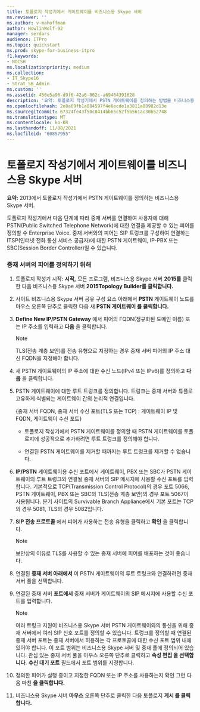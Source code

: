 ```yaml
---
title: 토폴로지 작성기에서 게이트웨이를 비즈니스용 Skype 서버
ms.reviewer: ''
ms.author: v-mahoffman
author: HowlinWolf-92
manager: serdars
audience: ITPro
ms.topic: quickstart
ms.prod: skype-for-business-itpro
f1.keywords:
- NOCSH
ms.localizationpriority: medium
ms.collection:
- IT_Skype16
- Strat_SB_Admin
ms.custom: ''
ms.assetid: 456e5a96-d9f6-42a6-862c-a69464391628
description: '요약: 토폴로지 작성기에서 PSTN 게이트웨이를 정의하는 방법을 비즈니스용 Skype 서버.'
ms.openlocfilehash: 2e8a69fb1a884597f4e6ecde1a3811a88982d13e
ms.sourcegitcommit: 67324fe43f50c8414bb65c52f5b561ac30b52748
ms.translationtype: MT
ms.contentlocale: ko-KR
ms.lasthandoff: 11/08/2021
ms.locfileid: "60857955"
---
```

# <a name="define-a-gateway-in-topology-builder-in-skype-for-business-server"></a>토폴로지 작성기에서 게이트웨이를 비즈니스용 Skype 서버
 
**요약:** 2013에서 토폴로지 작성기에서 PSTN 게이트웨이를 정의하는 비즈니스용 Skype 서버.
  
토폴로지 작성기에서 다음 단계에 따라 중재 서버를 연결하여 사용자에 대해 PSTN(Public Switched Telephone Network)에 대한 연결을 제공할 수 있는 피어를 정의할 수 Enterprise Voice. 중재 서버와의 피어는 SIP 트렁크를 구성하여 연결하는 ITSP(인터넷 전화 통신 서비스 공급자)에 대한 PSTN 게이트웨이, IP-PBX 또는 SBC(Session Border Controller)일 수 있습니다.
  
### <a name="to-define-a-peer-for-the-mediation-server"></a>중재 서버의 피어를 정의하기 위해

1. 토폴로지 작성기 시작:  **시작,** 모든 프로그램, 비즈니스용 Skype 서버 **2015를** 클릭한 다음 비즈니스용 Skype 서버 **2015Topology Builder를 클릭합니다.**
    
2. 사이트 비즈니스용 Skype 서버 공유 구성 요소 아래에서 **PSTN** 게이트웨이 노드를 마우스 오른쪽 단추로 클릭한 다음 새 **PSTN 게이트웨이 를 클릭합니다.**
3. **Define New IP/PSTN Gateway** 에서 피어의 FQDN(정규화된 도메인 이름) 또는 IP 주소를 입력하고 **다음** 을 클릭합니다.
    
    > [!NOTE]
    > TLS(전송 계층 보안)를 전송 유형으로 지정하는 경우 중재 서버 피어의 IP 주소 대신 FQDN을 지정해야 합니다. 
  
4. 새 PSTN 게이트웨이의 IP 주소에 대한 수신 노드(IPv4 또는 IPv6)를 정의하고 **다음** 을 클릭합니다.

5. PSTN 게이트웨이에 대한 루트 트렁크를 정의합니다. 트렁크는 중재 서버와 튜플로 고유하게 식별되는 게이트웨이 간의 논리적 연결입니다.
    
    {중재 서버 FQDN, 중재 서버 수신 포트(TLS 또는 TCP) : 게이트웨이 IP 및 FQDN, 게이트웨이 수신 포트}
    
     - 토폴로지 작성기에서 PSTN 게이트웨이를 정의할 때 PSTN 게이트웨이를 토폴로지에 성공적으로 추가하려면 루트 트렁크를 정의해야 합니다.
    
     - 연결된 PSTN 게이트웨이를 제거할 때까지는 루트 트렁크를 제거할 수 없습니다.
    
6. **IP/PSTN** 게이트웨이용 수신 포트에서 게이트웨이, PBX 또는 SBC가 PSTN 게이트웨이의 루트 트렁크와 연결될 중재 서버의 SIP 메시지에 사용할 수신 포트를 입력합니다. 기본적으로 TCP(Transmission Control Protocol)의 경우 포트 5066, PSTN 게이트웨이, PBX 또는 SBC의 TLS(전송 계층 보안)의 경우 포트 5067이 사용됩니다. 분기 사이트의 Survivable Branch Appliance에서 기본 포트는 TCP의 경우 5081, TLS의 경우 5082입니다.
    
7. **SIP 전송 프로토콜** 에서 피어가 사용하는 전송 유형을 클릭하고 **확인** 을 클릭합니다.
    
    > [!NOTE]
    > 보안상의 이유로 TLS를 사용할 수 있는 중재 서버에 피어를 배포하는 것이 좋습니다. 
  
8. 연결된 **중재 서버 아래에서** 이 PSTN 게이트웨이의 루트 트렁크와 연결하려면 중재 서버 풀을 선택합니다.
    
9. 연결된 중재 서버 **포트에서** 중재 서버가 게이트웨이의 SIP 메시지에 사용할 수신 포트를 입력합니다.
    
    > [!NOTE]
    > 여러 트렁크 지원이 비즈니스용 Skype 서버 PSTN 게이트웨이와의 통신을 위해 중재 서버에서 여러 SIP 신호 포트를 정의할 수 있습니다. 트렁크를 정의할 때  연결된 중재 서버 포트는 중재 서버에서 허용하는 각 프로토콜에 대한 수신 포트 범위 내에 있어야 합니다. 이 포트 범위는 비즈니스용 Skype 서버 및 중재 풀에 정의되어 있습니다. 관심 있는 중재 서버 풀을 마우스 오른쪽 단추로 클릭하고 **속성 편집 을 선택합니다.** **수신 대기 포트** 필드에서 포트 범위를 지정합니다.
  
10. 정의한 피어가 실행 중이고 지정한 FQDN 또는 IP 주소를 사용하는지 확인 그런 다음 마친 **을 클릭합니다.**
    
11. 비즈니스용 Skype 서버 **마우스** 오른쪽 단추로 클릭한 다음 토폴로지 **게시 를 클릭합니다.**
    

